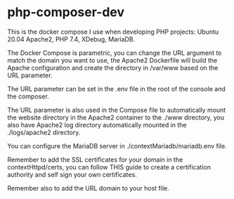 # php-composer-dev
This is the docker compose I use when developing PHP projects: Ubuntu 20.04 Apache2, PHP 7.4, XDebug, MariaDB.

The Docker Compose is parametric, you can change the URL argument to match the domain you want to use, the Apache2 Dockerfile will build the Apache configuration and create the directory in /var/www based on the URL parameter.

The URL parameter can be set in the .env file in the root of the console and the composer.

The URL parameter is also used in the Compose file to automatically mount the website directory in the Apache2 container to the ./www directory, you also have Apache2 log directory automatically mounted in the ./logs/apache2 directory.

You can configure the MariaDB server in ./contextMariadb/mariadb.env file.

Remember to add the SSL certificates for your domain in the contextHttpd/certs, you can follow THIS guide to create a certification authority and self sign your own certificates.

Remember also to add the URL domain to your host file.